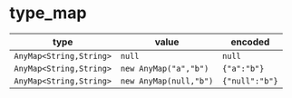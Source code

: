 # type_map

| type | value | encoded |
| ---  | ---   | ---     |
| `AnyMap<String,String>` | `null` | `null` |
| `AnyMap<String,String>` | `new AnyMap("a","b")` | `{"a":"b"}` |
| `AnyMap<String,String>` |`new AnyMap(null,"b")` | `{"null":"b"}` |